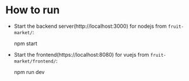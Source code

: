 # How to run

- Start the backend server(http://localhost:3000) for nodejs from `fruit-market/`:

    npm start
- Start the frontend(https://localhost:8080) for vuejs from `fruit-market/frontend/`:

    npm run dev
